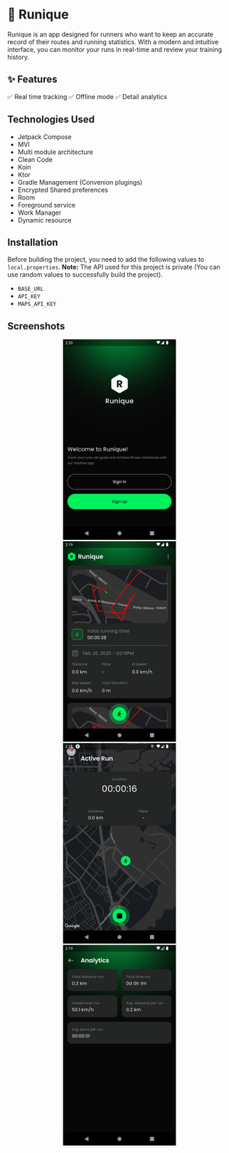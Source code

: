 # 📱 Runique 

Runique is an app designed for runners who want to keep an accurate record of their routes and running statistics. 
With a modern and intuitive interface, you can monitor your runs in real-time and review your training history.

## ✨ Features  
✅ Real time tracking 
✅ Offline mode
✅ Detail analytics

## Technologies Used

- Jetpack Compose  
- MVI
- Multi module architecture
- Clean Code
- Koin
- Ktor
- Gradle Management (Convenion plugings)
- Encrypted Shared preferences
- Room
- Foreground service
- Work Manager
- Dynamic resource

## Installation

Before building the project, you need to add the following values to `local.properties`. **Note:** The API used for this project is private (You can use random values to successfully build the project).
- `BASE_URL`
- `API_KEY`
- `MAPS_API_KEY`

## Screenshots
<p align="center">
  <img src="./screens/auth.png" height="450">
  <img src="./screens/home.png" height="450">
  <img src="./screens/active_run.png" height="450">
  <img src="./screens/analytics.png" height="450">
</p>
